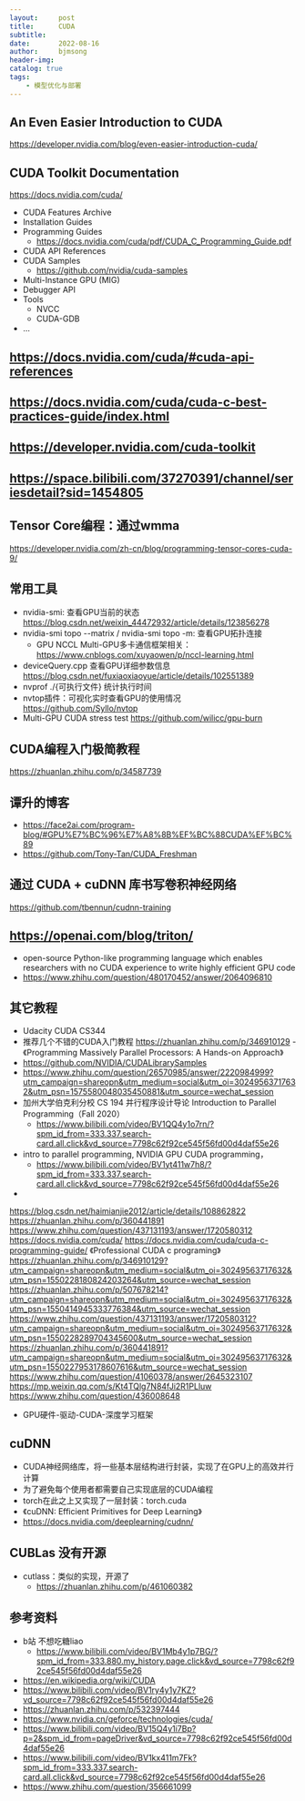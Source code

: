 ```yaml
---
layout:     post
title:      CUDA
subtitle:   
date:       2022-08-16
author:     bjmsong
header-img: 
catalog: true
tags:
    - 模型优化与部署
---
```

## An Even Easier Introduction to CUDA
https://developer.nvidia.com/blog/even-easier-introduction-cuda/

## CUDA Toolkit Documentation
https://docs.nvidia.com/cuda/
- CUDA Features Archive
- Installation Guides
- Programming Guides
    - https://docs.nvidia.com/cuda/pdf/CUDA_C_Programming_Guide.pdf
- CUDA API References
- CUDA Samples
    - https://github.com/nvidia/cuda-samples
- Multi-Instance GPU (MIG)
- Debugger API
- Tools
    + NVCC
    + CUDA-GDB
- ...

## https://docs.nvidia.com/cuda/#cuda-api-references

## https://docs.nvidia.com/cuda/cuda-c-best-practices-guide/index.html

## https://developer.nvidia.com/cuda-toolkit

## https://space.bilibili.com/37270391/channel/seriesdetail?sid=1454805


## Tensor Core编程：通过wmma 
https://developer.nvidia.com/zh-cn/blog/programming-tensor-cores-cuda-9/

## 常用工具
- nvidia-smi: 查看GPU当前的状态
https://blog.csdn.net/weixin_44472932/article/details/123856278
- nvidia-smi topo --matrix / nvidia-smi topo -m: 查看GPU拓扑连接
    - GPU NCCL Multi-GPU多卡通信框架相关：
    https://www.cnblogs.com/xuyaowen/p/nccl-learning.html
- deviceQuery.cpp 查看GPU详细参数信息
https://blog.csdn.net/fuxiaoxiaoyue/article/details/102551389
- nvprof ./{可执行文件} 统计执行时间
- nvtop插件：可视化实时查看GPU的使用情况
https://github.com/Syllo/nvtop
- Multi-GPU CUDA stress test
https://github.com/wilicc/gpu-burn

## CUDA编程入门极简教程
https://zhuanlan.zhihu.com/p/34587739

## 谭升的博客
- https://face2ai.com/program-blog/#GPU%E7%BC%96%E7%A8%8B%EF%BC%88CUDA%EF%BC%89
- https://github.com/Tony-Tan/CUDA_Freshman

## 通过 CUDA + cuDNN 库书写卷积神经网络 
https://github.com/tbennun/cudnn-training



## https://openai.com/blog/triton/
- open-source Python-like programming language which enables researchers with no CUDA experience to write highly efficient GPU code
- https://www.zhihu.com/question/480170452/answer/2064096810

## 其它教程
- Udacity CUDA CS344
- 推荐几个不错的CUDA入门教程
https://zhuanlan.zhihu.com/p/346910129
-《Programming Massively Parallel Processors: A Hands-on Approach》
- https://github.com/NVIDIA/CUDALibrarySamples
- https://www.zhihu.com/question/26570985/answer/2220984999?utm_campaign=shareopn&utm_medium=social&utm_oi=30249563717632&utm_psn=1575580048035450881&utm_source=wechat_session
- 加州大学伯克利分校 CS 194 并行程序设计导论 Introduction to Parallel Programming（Fall 2020）
    - https://www.bilibili.com/video/BV1QQ4y1o7rn/?spm_id_from=333.337.search-card.all.click&vd_source=7798c62f92ce545f56fd00d4daf55e26
- intro to parallel programming, NVIDIA GPU CUDA programming，
    - https://www.bilibili.com/video/BV1yt411w7h8/?spm_id_from=333.337.search-card.all.click&vd_source=7798c62f92ce545f56fd00d4daf55e26
- 
https://blog.csdn.net/haimianjie2012/article/details/108862822
https://zhuanlan.zhihu.com/p/360441891
https://www.zhihu.com/question/437131193/answer/1720580312
https://docs.nvidia.com/cuda/
https://docs.nvidia.com/cuda/cuda-c-programming-guide/
《Professional CUDA c programing》
https://zhuanlan.zhihu.com/p/346910129?utm_campaign=shareopn&utm_medium=social&utm_oi=30249563717632&utm_psn=1550228180824203264&utm_source=wechat_session
https://zhuanlan.zhihu.com/p/507678214?utm_campaign=shareopn&utm_medium=social&utm_oi=30249563717632&utm_psn=1550414945333776384&utm_source=wechat_session
https://www.zhihu.com/question/437131193/answer/1720580312?utm_campaign=shareopn&utm_medium=social&utm_oi=30249563717632&utm_psn=1550228289704345600&utm_source=wechat_session
https://zhuanlan.zhihu.com/p/360441891?utm_campaign=shareopn&utm_medium=social&utm_oi=30249563717632&utm_psn=1550227953178607616&utm_source=wechat_session
https://www.zhihu.com/question/41060378/answer/2645323107
https://mp.weixin.qq.com/s/Kt4TQlg7N84fJi2R1PLluw
https://www.zhihu.com/question/436008648
- GPU硬件-驱动-CUDA-深度学习框架


## cuDNN
- CUDA神经网络库，将一些基本层结构进行封装，实现了在GPU上的高效并行计算
- 为了避免每个使用者都需要自己实现底层的CUDA编程
- torch在此之上又实现了一层封装：torch.cuda
- 《cuDNN: Efficient Primitives for Deep Learning》
- https://docs.nvidia.com/deeplearning/cudnn/

## CUBLas 没有开源
- cutlass：类似的实现，开源了
    + https://zhuanlan.zhihu.com/p/461060382
    

## 参考资料
- b站 不想吃糖liao
    + https://www.bilibili.com/video/BV1Mb4y1p7BG/?spm_id_from=333.880.my_history.page.click&vd_source=7798c62f92ce545f56fd00d4daf55e26
- https://en.wikipedia.org/wiki/CUDA
- https://www.bilibili.com/video/BV1ry4y1y7KZ?vd_source=7798c62f92ce545f56fd00d4daf55e26
- https://zhuanlan.zhihu.com/p/532397444
- https://www.nvidia.cn/geforce/technologies/cuda/
- https://www.bilibili.com/video/BV15Q4y1i7Bp?p=2&spm_id_from=pageDriver&vd_source=7798c62f92ce545f56fd00d4daf55e26
- https://www.bilibili.com/video/BV1kx411m7Fk?spm_id_from=333.337.search-card.all.click&vd_source=7798c62f92ce545f56fd00d4daf55e26
- https://www.zhihu.com/question/356661099